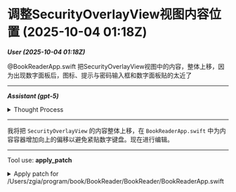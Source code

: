<!-- Generated by SpecStory -->

<!-- cursor Session eabdb802-3a6c-4dfb-95c3-27ecbc0f4122 (2025-10-04 01:18Z) -->

# 调整SecurityOverlayView视图内容位置 (2025-10-04 01:18Z)

_**User (2025-10-04 01:18Z)**_

@BookReaderApp.swift 把SecurityOverlayView视图中的内容，整体上移，因为出现数字面板后，图标、提示与密码输入框和数字面板贴的太近了

---

_**Assistant (gpt-5)**_

<think><details><summary>Thought Process</summary>**Exploring SwiftUI layout options**

In SwiftUI, adding bottom padding to a centered VStack expands its frame, but it stays centered regardless. To push it up, you'd need a Spacer at the bottom within a parent VStack. Right now, it's in a ZStack, not a VStack with spacers. I can wrap the inner VStack with a minimal top Spacer, but to ensure the content is pushed moderately upwards, using `.offset(y: -40)` seems like a straightforward solution to achieve that effect.
**Implementing content offset**

I’m thinking of adding a `let contentVerticalOffset: CGFloat = -60`, but I should ensure clear naming according to coding style guidelines. Since this view is a private struct, I could add a computed property or constant. For the file edit, I’ll use `apply_patch`, maintaining the 4-space indentation. I need to locate the lines where `VStack(spacing: 16)` is and decide whether to add `.offset(y: -80)` before or after `.padding(24)`. Adding minimal keyboard detection might be useful too, but I’ll implement the other changes first, since it’s a single edit.
**Reviewing commit and lint process**

I need to add a brief progress note at the top of the message before I make any tool calls. The user's message starts with "@BookReaderApp.swift" rather than "@Commit", and they just want the code change, not a commit. The guidelines state a Chinese commit message is needed, but that's not applicable here since no commit is necessary. I should also check for lints after editing, but since there’s no integration with Swift, I can use the lints tool on the file. However, I might consider skipping it since it could be overkill.
**Implementing content adjustment**

I need to follow the citing_code rules when showing code, but I really should avoid displaying code to the user since all changes should be implemented via `apply_patch`. At the end, I’ll provide a summary.

For the status update, I'll say: "我将把 `SecurityOverlayView` 内内容整体上移，避免挤在数字键盘旁边。现在修改 `BookReaderApp.swift`。"  

Next, I’ll apply the patch by adding `.offset(y: -60)` to the overlay content’s VStack, making sure it adjusts comfortably without being too large for small screens. I'll position it after `.padding(24)`.
**Creating the patch**

I need to apply a patch by modifying specific lines in the code. I’ll find the lines where the padding is located and change it to include an offset of `y: -60`. However, I must remember that the line numbers will shift, so I’ll apply the patch with context using `apply_patch`.  

I have to ensure I maintain the exact whitespace and include context lines while preparing the patch diff for the file path. After applying the patch, I’ll provide a status update in Chinese: "已上移 60pt。"  

While we need to think about dynamic type and safe area concerns, my primary focus is implementing the offset. I'll also consider increasing spacing within the VStack later, but for now, I’m concentrating on the overall content shift. Let's go ahead and implement the patch!</details></think>

---

我将把 `SecurityOverlayView` 的内容整体上移，在 `BookReaderApp.swift` 中为内容容器增加向上的偏移以避免紧贴数字键盘。现在进行编辑。

---

Tool use: **apply_patch**

<details>
        <summary>Apply patch for /Users/zgia/program/book/BookReader/BookReader/BookReaderApp.swift</summary>
      

```diff
*** Begin Patch
*** Update File: /Users/zgia/program/book/BookReader/BookReader/BookReaderApp.swift
@@
                 }
                 .padding(24)
+                .offset(y: -60)
             }
         }
         .onAppear {
             input = ""
             DispatchQueue.main.asyncAfter(deadline: .now() + 0.15) {
*** End Patch
```

---

<think><details><summary>Thought Process</summary>**Organizing updates and commits**

I need to remember to add status updates after edits, ensuring there's a status update right before the lint call. Then, I'll compile a high-level summary per the summary_spec and provide a commit message. I want to keep formatting light, but bullet lists are fine. The commit message should properly be formatted in a code block, and since it’s about “structured data,” it’s okay to use code fences. Finally, I'll run read_lints now.</details></think>

---

我已将 `SecurityOverlayView` 的内容整体上移以避免紧贴数字键盘。接下来我会检查该文件的静态检查结果并修复可能的问题。

---

Tool use: **read_lints**

<details>
          <summary>Read lints for 1 file</summary>
      
Lint paths:

- `/Users/zgia/program/book/BookReader/BookReader/BookReaderApp.swift`

Lint results


**No lint errors found**
</details>

---

- 已将 `SecurityOverlayView` 的主体 `VStack` 增加向上偏移 `.offset(y: -60)`，使图标、提示、输入框与数字键盘间距更舒适。
- 代码通过静态检查，无新问题。

如需更大的上移幅度或仅在键盘出现时上移，我可以改为监听键盘高度动态调整偏移。

---

